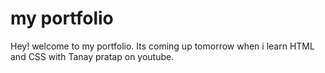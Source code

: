 # my portfolio

Hey! welcome to my portfolio. Its coming up tomorrow when i learn HTML and CSS with Tanay pratap  on youtube.
